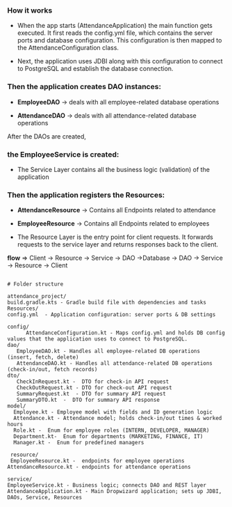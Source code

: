 ### How it works

- When the app starts (AttendanceApplication) the main function gets executed. It first reads the config.yml file, which contains the server ports and database configuration. This configuration is then mapped to the AttendanceConfiguration class.

- Next, the application uses JDBI along with this configuration to connect to PostgreSQL and establish the database connection.

### Then the application creates DAO instances:

- **EmployeeDAO** -> deals with all employee-related database operations

- **AttendanceDAO** -> deals with  all attendance-related database operations

After the DAOs are created,
### the **EmployeeService** is created:

- The Service Layer contains all the business logic (validation) of the application

### Then the application registers the Resources:

- **AttendanceResource** -> Contains all Endpoints related to attendance

- **EmployeeResource** -> Contains all Endpoints related to employees

- The Resource Layer is the entry point for client requests. It forwards requests to the service layer and returns responses back to the client.

**flow** => Client -> Resource -> Service -> DAO ->Database -> DAO -> Service -> Resource -> Client


```

# Folder structure

attendance_project/
build.gradle.kts - Gradle build file with dependencies and tasks
Resources/
config.yml  - Application configuration: server ports & DB settings

config/
      AttendanceConfiguration.kt - Maps config.yml and holds DB config values that the application uses to connect to PostgreSQL.
dao/
   EmployeeDAO.kt - Handles all employee-related DB operations (insert, fetch, delete)
   AttendanceDAO.kt - Handles all attendance-related DB operations (check-in/out, fetch records)
dto/
   CheckInRequest.kt -  DTO for check-in API request
   CheckOutRequest.kt - DTO for check-out API request
   SummaryRequest.kt  - DTO for summary API request
   SummaryDTO.kt  -  DTO for summary API response
model/
  Employee.kt - Employee model with fields and ID generation logic
  Attendance.kt - Attendance model; holds check-in/out times & worked hours
  Role.kt -  Enum for employee roles (INTERN, DEVELOPER, MANAGER)
  Department.kt-  Enum for departments (MARKETING, FINANCE, IT)
  Manager.kt -  Enum for predefined managers

 resource/
 EmployeeResource.kt -  endpoints for employee operations
AttendanceResource.kt - endpoints for attendance operations

service/
EmployeeService.kt - Business logic; connects DAO and REST layer
AttendanceApplication.kt - Main Dropwizard application; sets up JDBI, DAOs, Service, Resources      

```

